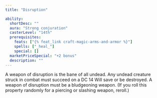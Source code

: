 ```yaml
---
title: "Disruption"

ability:
  shortDesc: ""
  aura: "Strong conjuration"
  casterLevel: "14th"
  prerequisites:
    feats: ["{% feat_link craft-magic-arms-and-armor %}"]
    spells: ["_heal_"]
    special: []
  marketPriceSpecial: "+2 bonus"
  description: ""
---
```

A weapon of disruption is the bane of all undead. Any undead creature struck in combat must succeed on a DC 14 Will save or be destroyed. A weapon of disruption must be a bludgeoning weapon. (If you roll this property randomly for a piercing or slashing weapon, reroll.)


